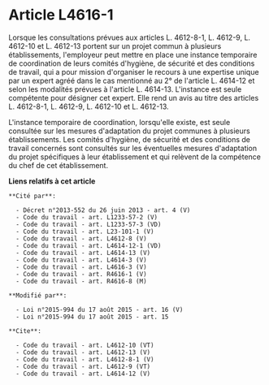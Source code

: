 # Article L4616-1

Lorsque les consultations prévues aux articles L. 4612-8-1, L. 4612-9, L. 4612-10 et L. 4612-13 portent sur un projet commun
à plusieurs établissements, l'employeur peut mettre en place une instance temporaire de coordination de leurs comités
d'hygiène, de sécurité et des conditions de travail, qui a pour mission d'organiser le recours à une expertise unique par un
expert agréé dans le cas mentionné au 2° de l'article L. 4614-12 et selon les modalités prévues à l'article L. 4614-13.
L'instance est seule compétente pour désigner cet expert. Elle rend un avis au titre des articles L. 4612-8-1, L. 4612-9, L.
4612-10 et L. 4612-13. 

L'instance temporaire de coordination, lorsqu'elle existe, est seule consultée sur les mesures d'adaptation du projet
communes à plusieurs établissements. Les comités d'hygiène, de sécurité et des conditions de travail concernés sont consultés
sur les éventuelles mesures d'adaptation du projet spécifiques à leur établissement et qui relèvent de la compétence du chef
de cet établissement.

**Liens relatifs à cet article**

	**Cité par**:

	  - Décret n°2013-552 du 26 juin 2013 - art. 4 (V)
	  - Code du travail - art. L1233-57-2 (V)
	  - Code du travail - art. L1233-57-3 (VD)
	  - Code du travail - art. L23-101-1 (V)
	  - Code du travail - art. L4612-8 (V)
	  - Code du travail - art. L4614-12-1 (VD)
	  - Code du travail - art. L4614-13 (V)
	  - Code du travail - art. L4614-3 (V)
	  - Code du travail - art. L4616-3 (V)
	  - Code du travail - art. R4616-1 (V)
	  - Code du travail - art. R4616-8 (M)

	**Modifié par**:

	  - Loi n°2015-994 du 17 août 2015 - art. 16 (V)
	  - Loi n°2015-994 du 17 août 2015 - art. 15

	**Cite**:

	  - Code du travail - art. L4612-10 (VT)
	  - Code du travail - art. L4612-13 (V)
	  - Code du travail - art. L4612-8-1 (V)
	  - Code du travail - art. L4612-9 (VT)
	  - Code du travail - art. L4614-12 (V)
